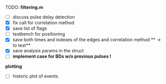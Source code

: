 TODO: **filtering.m**
- [ ] discuss pulse delay detection
- [x] fix call for correlation method
- [x] save list of flags
- [ ] testbench for positioning
- [x] save both times and indexes of the edges and correlation method  ** -> to test**
- [x] save analysis params in the struct
- [ ] **implement case for BDs w/o previous pulses !**

**plotting**
- [ ] historic plot of events
